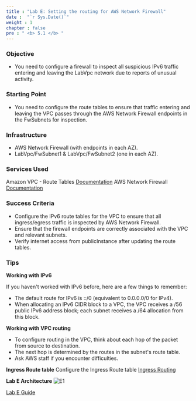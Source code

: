 ```yaml
---
title : "Lab E: Setting the routing for AWS Network Firewall"
date :  "`r Sys.Date()`" 
weight : 1
chapter : false
pre : " <b> 5.1 </b> "
---
```

### Objective
- You need to configure a firewall to inspect all suspicious IPv6 traffic entering and leaving the LabVpc network due to reports of unusual activity.

### Starting Point
- You need to configure the route tables to ensure that traffic entering and leaving the VPC passes through the AWS Network Firewall endpoints in the FwSubnets for inspection.

### Infrastructure
- AWS Network Firewall (with endpoints in each AZ).
- LabVpc/FwSubnet1 & LabVpc/FwSubnet2 (one in each AZ).

### Services Used
Amazon VPC - Route Tables [Documentation](https://docs.aws.amazon.com/vpc/latest/userguide/VPC_Route_Tables.html)
AWS Network Firewall [Documentation](https://docs.aws.amazon.com/network-firewall/latest/developerguide/what-is-aws-network-firewall.html)

### Success Criteria
- Configure the IPv6 route tables for the VPC to ensure that all ingress/egress traffic is inspected by AWS Network Firewall.
- Ensure that the firewall endpoints are correctly associated with the VPC and relevant subnets.
- Verify internet access from publicInstance after updating the route tables.

### Tips
**Working with IPv6**

If you haven't worked with IPv6 before, here are a few things to remember:
- The default route for IPv6 is ::/0 (equivalent to 0.0.0.0/0 for IPv4).
- When allocating an IPv6 CIDR block to a VPC, the VPC receives a /56 public IPv6 address block; each subnet receives a /64 allocation from this block.

**Working with VPC routing**
- To configure routing in the VPC, think about each hop of the packet from source to destination.
- The next hop is determined by the routes in the subnet's route table.
- Ask AWS staff if you encounter difficulties.

**Ingress Route table**
Configure the Ingress Route table [Ingress Routing](https://aws.amazon.com/blogs/aws/new-vpc-ingress-routing-simplifying-integration-of-third-party-appliances/)

**Lab E Architecture**
![E1](/images/structure/E1.png)

[Lab E Guide](5.1.1-WE/_index.en.md)